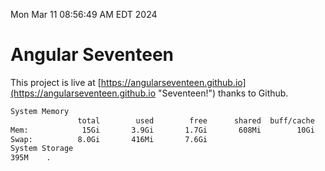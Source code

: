 Mon Mar 11 08:56:49 AM EDT 2024

# Angular Seventeen


This project is live at [https://angularseventeen.github.io](https://angularseventeen.github.io "Seventeen!") thanks to Github.

```bash
System Memory
               total        used        free      shared  buff/cache   available
Mem:            15Gi       3.9Gi       1.7Gi       608Mi        10Gi        11Gi
Swap:          8.0Gi       416Mi       7.6Gi
System Storage
395M	.
